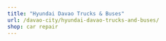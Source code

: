 ```yaml
---
title: "Hyundai Davao Trucks & Buses"
url: /davao-city/hyundai-davao-trucks-and-buses/
shop: car repair
---
```

